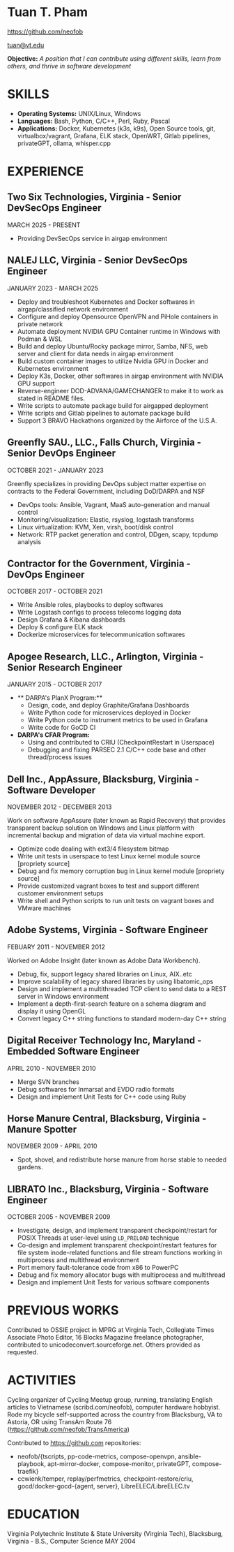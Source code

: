 # Tuan T. Pham
https://github.com/neofob

tuan@vt.edu


**Objective:** *A position that I can contribute using different skills, learn from others, and thrive in software development*

# SKILLS
* **Operating Systems:** UNIX/Linux, Windows
* **Languages:** Bash, Python, C/C++, Perl, Ruby, Pascal
* **Applications:** Docker, Kubernetes (k3s, k9s), Open Source tools, git, virtualbox/vagrant, Grafana, ELK stack, OpenWRT, Gitlab pipelines, privateGPT, ollama, whisper.cpp

# EXPERIENCE
## **Two Six Technologies, Virginia** - Senior DevSecOps Engineer
MARCH 2025 - PRESENT
* Providing DevSecOps service in airgap environment

## **NALEJ LLC, Virginia** - Senior DevSecOps Engineer
JANUARY 2023 - MARCH 2025
* Deploy and troubleshoot Kubernetes and Docker softwares in airgap/classified network environment
* Configure and deploy Opensource OpenVPN and PiHole containers in private network
* Automate deployment NVIDIA GPU Container runtime in Windows with Podman & WSL  
* Build and deploy Ubuntu/Rocky package mirror, Samba, NFS, web server and client for data needs in airgap environment  
* Build custom container images to utilize Nvidia GPU in Docker and Kubernetes environment
* Deploy K3s, Docker, other softwares in airgap environment with NVIDIA GPU support  
* Reverse-engineer DOD-ADVANA/GAMECHANGER to make it to work as stated in README files.  
* Write scripts to automate package build for airgapped deployment  
* Write scripts and Gitlab pipelines to automate package build
* Support 3 BRAVO Hackathons organized by the Airforce of the U.S.A.

## **Greenfly SAU., LLC., Falls Church, Virginia** - Senior DevOps Engineer
OCTOBER 2021 - JANUARY 2023

Greenfly specializes in providing DevOps subject matter expertise on contracts to the Federal Government, including DoD/DARPA and NSF
* DevOps tools: Ansible, Vagrant, MaaS auto-generation and manual control
* Monitoring/visualization: Elastic, rsyslog, logstash transforms
* Linux virtualization: KVM, Xen, virsh, boot/disk control
* Network: RTP packet generation and control, DDgen, scapy, tcpdump analysis

## **Contractor for the Government, Virginia** - DevOps Engineer
OCTOBER 2017 - OCTOBER 2021
* Write Ansible roles, playbooks to deploy softwares
* Write Logstash configs to process telecoms logging data
* Design Grafana & Kibana dashboards
* Deploy & configure ELK stack
* Dockerize microservices for telecommunication softwares

## **Apogee Research, LLC., Arlington, Virginia** - Senior Research Engineer
JANUARY 2015 - OCTOBER 2017
* ** DARPA's PlanX Program:**
	* Design, code, and deploy Graphite/Grafana Dashboards
	* Write Python code for microservices deployed in Docker
	* Write Python code to instrument metrics to be used in Grafana
	* Write code for GoCD CI
* **DARPA's CFAR Program:**
	* Using and contributed to CRIU (CheckpointRestart in Userspace)
	* Debugging and fixing PARSEC 2.1 C/C++ code base and other thread/process issues

## **Dell Inc., AppAssure, Blacksburg, Virginia** - Software Developer
NOVEMBER 2012 - DECEMBER 2013

Work on software AppAssure (later known as Rapid Recovery) that provides transparent backup solution on Windows and Linux platform with incremental backup and migration of data via virtual machine export.  
* Optimize code dealing with ext3/4 filesystem bitmap
* Write unit tests in userspace to test Linux kernel module source [propriety source]
* Debug and fix memory corruption bug in Linux kernel module [propriety source]
* Provide customized vagrant boxes to test and support different customer environment setups
* Write shell and Python scripts to run unit tests on vagrant boxes and VMware machines

## **Adobe Systems, Virginia** - Software Engineer
FEBUARY 2011 - NOVEMBER 2012

Worked on Adobe Insight (later known as Adobe Data Workbench).
* Debug, fix, support legacy shared libraries on Linux, AIX..etc  
* Improve scalability of legacy shared libraries by using libatomic_ops
* Design and implement a multithreaded TCP client to send data to a REST server in Windows environment  
* Implement a depth-first-search feature on a schema diagram and display it using OpenGL  
* Convert legacy C++ string functions to standard modern-day C++ string

## **Digital Receiver Technology Inc, Maryland** - Embedded Software Engineer
APRIL 2010 - NOVEMBER 2010
* Merge SVN branches
* Debug softwares for Inmarsat and EVDO radio formats
* Design and implement Unit Tests for C++ code using Ruby

## **Horse Manure Central, Blacksburg, Virginia** - Manure Spotter
NOVEMBER 2009 - APRIL 2010
* Spot, shovel, and redistribute horse manure from horse stable to needed gardens.

## **LIBRATO Inc., Blacksburg, Virginia** - Software Engineer
OCTOBER 2005 - NOVEMBER 2009
* Investigate, design, and implement transparent checkpoint/restart for POSIX Threads at user-level using `LD_PRELOAD` technique
* Co-design and implement transparent checkpoint/restart features for file system inode-related functions and file stream functions working in multiprocess and multithread environment
* Port memory fault-tolerance code from x86 to PowerPC
* Debug and fix memory allocator bugs with multiprocess and multithread 
* Design and implement Unit Tests for various software components

# PREVIOUS WORKS
Contributed to OSSIE project in MPRG at Virginia Tech, Collegiate Times Associate Photo Editor, 16 Blocks Magazine freelance photographer, contributed to unicodeconvert.sourceforge.net. Others provided as requested.

# ACTIVITIES
Cycling organizer of Cycling Meetup group, running, translating English articles to Vietnamese (scribd.com/neofob), computer hardware hobbyist. Rode my bicycle self-supported across the country from Blacksburg, VA to Astoria, OR using TransAm Route 76 (https://github.com/neofob/TransAmerica)

Contributed to https://github.com repositories:
* neofob/{tscripts, pp-code-metrics, compose-openvpn, ansible-playbook, apt-mirror-docker, compose-monitor, privateGPT, compose-traefik}
* ccwienk/temper, replay/perfmetrics, checkpoint-restore/criu, gocd/docker-gocd-{agent, server}, LibreELEC/LibreELEC.tv

# EDUCATION
Virginia Polytechnic Institute & State University (Virginia Tech), Blacksburg, Virginia - B.S., Computer Science MAY 2004
